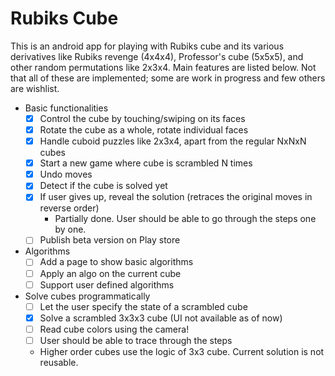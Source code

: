 # Rubiks Cube
This is an android app for playing with Rubiks cube and its various derivatives like Rubiks revenge (4x4x4), Professor's cube (5x5x5), and other random permutations like 2x3x4. Main features are listed below. Not that all of these are implemented; some are work in progress and few others are wishlist.
  - Basic functionalities
    - [x] Control the cube by touching/swiping on its faces
    - [x] Rotate the cube as a whole, rotate individual faces
    - [x] Handle cuboid puzzles like 2x3x4, apart from the regular NxNxN cubes
    - [x] Start a new game where cube is scrambled N times
    - [x] Undo moves
    - [x] Detect if the cube is solved yet
    - [x] If user gives up, reveal the solution (retraces the original moves in reverse order)
        - Partially done. User should be able to go through the steps one by one.
    - [ ] Publish beta version on Play store
  - Algorithms
    - [ ] Add a page to show basic algorithms
    - [ ] Apply an algo on the current cube
    - [ ] Support user defined algorithms
  - Solve cubes programmatically
    - [ ] Let the user specify the state of a scrambled cube
    - [x] Solve a scrambled 3x3x3 cube (UI not available as of now)
    - [ ] Read cube colors using the camera!
    - [ ] User should be able to trace through the steps
    - Higher order cubes use the logic of 3x3 cube. Current solution is not reusable.
